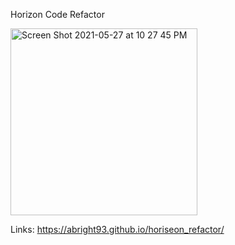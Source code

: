 Horizon Code Refactor

<img width="299" alt="Screen Shot 2021-05-27 at 10 27 45 PM" src="https://user-images.githubusercontent.com/84680936/119920866-030b9b00-bf3b-11eb-84da-524465cb6b44.png">

Links:
https://abright93.github.io/horiseon_refactor/


